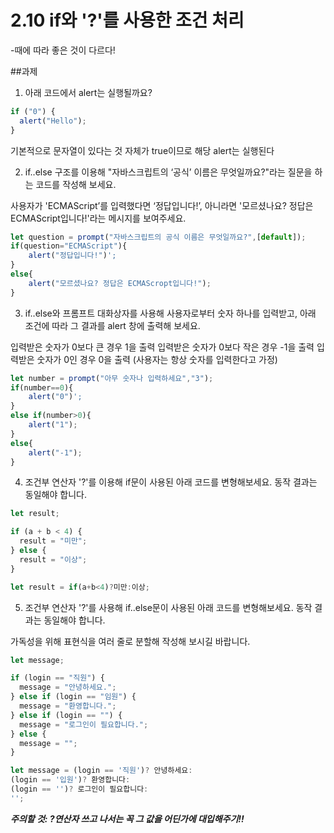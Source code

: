 # 2.10 if와 '?'를 사용한 조건 처리

-때에 따라 좋은 것이 다르다!

##과제

1. 아래 코드에서 alert는 실행될까요?

```javascript
if ("0") {
  alert("Hello");
}
```

기본적으로 문자열이 있다는 것 자체가 true이므로 해당 alert는 실행된다

2. if..else 구조를 이용해 "자바스크립트의 ‘공식’ 이름은 무엇일까요?"라는 질문을 하는 코드를 작성해 보세요.

사용자가 'ECMAScript’를 입력했다면 ‘정답입니다!’, 아니라면 '모르셨나요? 정답은 ECMAScript입니다!'라는 메시지를 보여주세요.

```javascript
let question = prompt("자바스크립트의 공식 이름은 무엇일까요?",[default]);
if(question="ECMAScript"){
    alert("정답입니다!")';
}
else{
    alert("모르셨나요? 정답은 ECMAScropt입니다!");
}
```

3. if..else와 프롬프트 대화상자를 사용해 사용자로부터 숫자 하나를 입력받고, 아래 조건에 따라 그 결과를 alert 창에 출력해 보세요.

입력받은 숫자가 0보다 큰 경우 1을 출력
입력받은 숫자가 0보다 작은 경우 -1을 출력
입력받은 숫자가 0인 경우 0을 출력
(사용자는 항상 숫자를 입력한다고 가정)

```javascript
let number = prompt("아무 숫자나 입력하세요","3");
if(number==0){
    alert("0")';
}
else if(number>0){
    alert("1");
}
else{
    alert("-1");
}
```

4. 조건부 연산자 '?'를 이용해 if문이 사용된 아래 코드를 변형해보세요. 동작 결과는 동일해야 합니다.

```javascript
let result;

if (a + b < 4) {
  result = "미만";
} else {
  result = "이상";
}
```

```javascript
let result = if(a+b<4)?미만:이상;
```

5. 조건부 연산자 '?'를 사용해 if..else문이 사용된 아래 코드를 변형해보세요. 동작 결과는 동일해야 합니다.

가독성을 위해 표현식을 여러 줄로 분할해 작성해 보시길 바랍니다.

```javascript
let message;

if (login == "직원") {
  message = "안녕하세요.";
} else if (login == "임원") {
  message = "환영합니다.";
} else if (login == "") {
  message = "로그인이 필요합니다.";
} else {
  message = "";
}
```

```javascript
let message = (login == '직원')? 안녕하세요:
(login == '입원')? 환영합니다:
(login == '')? 로그인이 필요합니다:
'';
```

**_주의할 것: ?연산자 쓰고 나서는 꼭 그 값을 어딘가에 대입해주기!!_**
